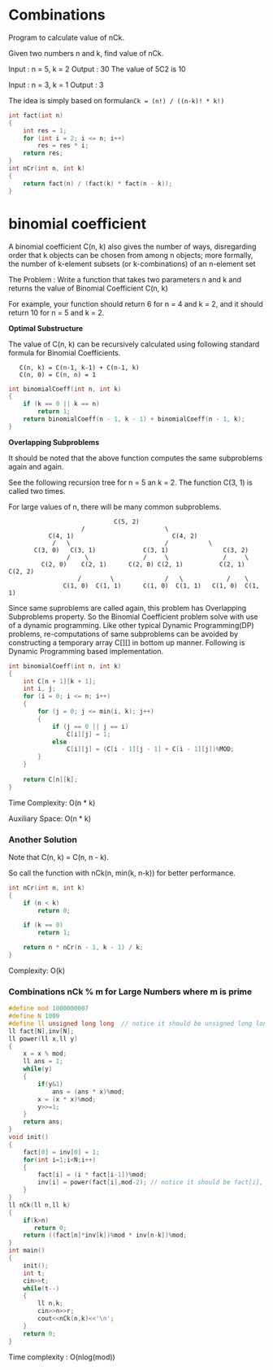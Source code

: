 # Combinations

Program to calculate value of nCk.
    
Given two numbers n and k, find value of nCk.

Input :  n = 5, k = 2
Output : 30
The value of 5C2 is 10

Input : n = 3, k = 1
Output : 3

The idea is simply based on formula`nCk = (n!) / ((n-k)! * k!)`

```cpp
int fact(int n) 
{ 
    int res = 1; 
    for (int i = 2; i <= n; i++) 
        res = res * i; 
    return res; 
} 
int nCr(int n, int k) 
{ 
    return fact(n) / (fact(k) * fact(n - k)); 
} 
```

# binomial coefficient

A binomial coefficient C(n, k) also gives the number of ways, disregarding order
that k objects can be chosen from among n objects; more formally,
the number of k-element subsets (or k-combinations) of an n-element set

The Problem : Write a function that takes two parameters n and k and returns the value of Binomial Coefficient C(n, k)
    
For example, your function should return 6 for n = 4 and k = 2, and it should return 10 for n = 5 and k = 2.

**Optimal Substructure**

The value of C(n, k) can be recursively calculated using following standard formula for Binomial Coefficients.

```
   C(n, k) = C(n-1, k-1) + C(n-1, k)
   C(n, 0) = C(n, n) = 1
```
```CPP
int binomialCoeff(int n, int k)  
{  
    if (k == 0 || k == n)  
        return 1;  
    return binomialCoeff(n - 1, k - 1) + binomialCoeff(n - 1, k);  
}  
```
**Overlapping Subproblems**

It should be noted that the above function computes the same subproblems again and again.
    
See the following recursion tree for n = 5 an k = 2. The function C(3, 1) is called two times.
    
For large values of n, there will be many common subproblems.
```
                             C(5, 2)
                    /                      \
           C(4, 1)                           C(4, 2)
            /   \                          /           \
       C(3, 0)   C(3, 1)             C(3, 1)               C(3, 2)
                /    \               /     \               /     \
         C(2, 0)    C(2, 1)      C(2, 0) C(2, 1)          C(2, 1)  C(2, 2)
                   /        \              /   \            /    \
               C(1, 0)  C(1, 1)      C(1, 0)  C(1, 1)   C(1, 0)  C(1, 1)
```
Since same suproblems are called again, this problem has Overlapping Subproblems property.
So the Binomial Coefficient problem solve with use of a dynamic programming.
Like other typical Dynamic Programming(DP) problems, re-computations of same subproblems can be avoided by 
constructing a temporary array C[][] in bottom up manner. Following is Dynamic Programming based implementation.
```cpp
int binomialCoeff(int n, int k) 
{ 
    int C[n + 1][k + 1]; 
    int i, j;
    for (i = 0; i <= n; i++) 
    { 
        for (j = 0; j <= min(i, k); j++) 
        { 
            if (j == 0 || j == i) 
                C[i][j] = 1; 
            else
                C[i][j] = (C[i - 1][j - 1] + C[i - 1][j])%MOD; 
        } 
    } 
  
    return C[n][k]; 
} 
```
Time Complexity: O(n * k)

Auxiliary Space: O(n * k)

### Another Solution

Note that C(n, k) = C(n, n - k).

So call the function with nCk(n, min(k, n-k)) for better performance.
 
```cpp 
int nCr(int n, int k) 
{
    if (n < k)
        return 0;

    if (k == 0)
        return 1;

    return n * nCr(n - 1, k - 1) / k;
}
```
Complexity: O(k)

### Combinations nCk % m for Large Numbers where m is prime

```cpp
#define mod 1000000007
#define N 1009
#define ll unsigned long long  // notice it should be unsigned long long, there wrong answer with long long
ll fact[N],inv[N];
ll power(ll x,ll y)
{
    x = x % mod;
    ll ans = 1;
    while(y)
    {
        if(y&1)
            ans = (ans * x)%mod;
        x = (x * x)%mod;
        y>>=1;
    }
    return ans;
}
void init()
{
    fact[0] = inv[0] = 1;
    for(int i=1;i<N;i++)
    {
        fact[i] = (i * fact[i-1])%mod;
        inv[i] = power(fact[i],mod-2); // notice it should be fact[i], there was wrong answer with i
    }
}
ll nCk(ll n,ll k)
{
    if(k>n)
       return 0;
    return ((fact[n]*inv[k])%mod * inv[n-k])%mod;
}
int main()
{
    init();
    int t;
    cin>>t;
    while(t--)
    {
        ll n,k;
        cin>>n>>r;
        cout<<nCk(n,k)<<'\n';
    }
    return 0;
}
```
Time complexity : O(nlog(mod))
